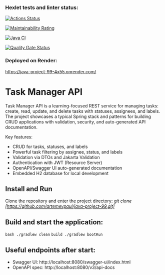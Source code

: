 ### Hexlet tests and linter status:

[![Actions Status](https://github.com/artemevpaul/java-project-99/actions/workflows/hexlet-check.yml/badge.svg)](https://github.com/artemevpaul/java-project-99/actions)

[![Maintainability Rating](https://sonarcloud.io/api/project_badges/measure?project=artemevpaul_java-project-99&metric=sqale_rating)](https://sonarcloud.io/summary/new_code?id=artemevpaul_java-project-99)

[![Java CI](https://github.com/artemevpaul/java-project-99/actions/workflows/Main.yml/badge.svg)](https://github.com/artemevpaul/java-project-99/actions/workflows/Main.yml)

[![Quality Gate Status](https://sonarcloud.io/api/project_badges/measure?project=artemevpaul_java-project-99&metric=alert_status)](https://sonarcloud.io/summary/new_code?id=artemevpaul_java-project-99)

### Deployed on Render:

https://java-project-99-4x55.onrender.com/

# Task Manager API

Task Manager API is a learning-focused REST service for managing tasks: create, read, update, and delete tasks with statuses, assignees, and labels. The project showcases a typical Spring stack and patterns for building CRUD applications with validation, security, and auto-generated API documentation.

Key features:
- CRUD for tasks, statuses, and labels
- Powerful task filtering by assignee, status, and labels
- Validation via DTOs and Jakarta Validation
- Authentication with JWT (Resource Server)
- OpenAPI/Swagger UI auto-generated documentation
- Embedded H2 database for local development

## Install and Run

Clone the repository and enter the project directory:
_git clone [https://github.com/artemevpaul/java-project-99.git]_

## Build and start the application:

`bash ./gradlew clean` `build ./gradlew bootRun`

## Useful endpoints after start:

- Swagger UI: http://localhost:8080/swagger-ui/index.html
- OpenAPI spec: http://localhost:8080/v3/api-docs

